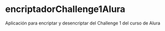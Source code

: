 # encriptadorChallenge1Alura
Aplicación para encriptar y desencriptar del Challenge 1 del curso de Alura
